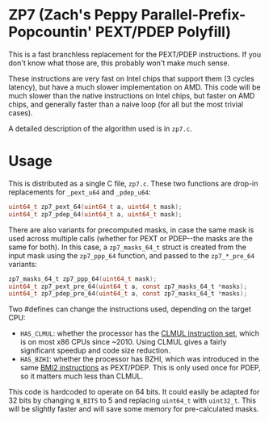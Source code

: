 # ZP7 (Zach's Peppy Parallel-Prefix-Popcountin' PEXT/PDEP Polyfill)

This is a fast branchless replacement for the PEXT/PDEP instructions.
If you don't know what those are, this probably won't make much sense.

These instructions are very fast on Intel chips that support them
(3 cycles latency), but have a much slower implementation on AMD.
This code will be much slower than the native instructions on Intel
chips, but faster on AMD chips, and generally faster than a naive
loop (for all but the most trivial cases).

A detailed description of the algorithm used is in `zp7.c`.

# Usage
This is distributed as a single C file, `zp7.c`.
These two functions are drop-in replacements for `_pext_u64` and `_pdep_u64`:
```c
uint64_t zp7_pext_64(uint64_t a, uint64_t mask);
uint64_t zp7_pdep_64(uint64_t a, uint64_t mask);
```

There are also variants for precomputed masks, in case the same mask is used
across multiple calls (whether for PEXT or PDEP--the masks are the same for both).
In this case, a `zp7_masks_64_t` struct is created from the input mask using the
`zp7_ppp_64` function, and passed to the `zp7_*_pre_64` variants:
```c
zp7_masks_64_t zp7_ppp_64(uint64_t mask);
uint64_t zp7_pext_pre_64(uint64_t a, const zp7_masks_64_t *masks);
uint64_t zp7_pdep_pre_64(uint64_t a, const zp7_masks_64_t *masks);
```

Two #defines can change the instructions used, depending on the target CPU:
* `HAS_CLMUL`: whether the processor has the
[CLMUL instruction set](https://en.wikipedia.org/wiki/CLMUL_instruction_set), which
is on most x86 CPUs since ~2010.  Using CLMUL gives a fairly significant
speedup and code size reduction.
* `HAS_BZHI`: whether the processor has BZHI, which was introduced in the same [BMI2
instructions](https://en.wikipedia.org/wiki/Bit_Manipulation_Instruction_Sets) as
PEXT/PDEP. This is only used once for PDEP, so it matters much less than CLMUL.

This code is hardcoded to operate on 64 bits. It could easily be adapted
for 32 bits by changing `N_BITS` to 5 and replacing `uint64_t` with `uint32_t`.
This will be slightly faster and will save some memory for pre-calculated
masks.

